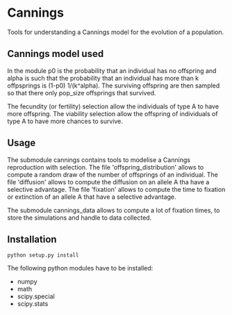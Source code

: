 # Cannings

Tools for understanding a Cannings model for the evolution of a population.

## Cannings model used

In the module p0 is the probability that an individual has no offspring and alpha is such that the probability that an individual has more than k offpsprings is (1-p0) 1/(k^alpha).
The surviving offspring are then sampled so that there only pop_size offsprings that survived.

The fecundity (or fertility) selection allow the individuals of type A to have more offspring.
The viability selection allow the offspring of individuals of type A to have more chances to survive.

## Usage

The submodule cannings contains tools to modelise a Cannings reproduction with selection.
The file 'offspring_distribution' allows to compute a random draw of the number of offsprings of an individual.
The file 'diffusion' allows to compute the diffusion on an allele A tha have a selective advantage.
The file 'fixation' allows to compute the time to fixation or extinction of an allele A that have a selective advantage.

The submodule cannings_data allows to compute a lot of fixation times, to store the simulations and handle to data collected.

## Installation

`python setup.py install`

The following python modules have to be installed:
- numpy
- math
- scipy.special
- scipy.stats
